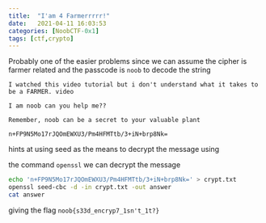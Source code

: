 ```yaml
---
title:  "I'am 4 Farmerrrrr!"
date:   2021-04-11 16:03:53
categories: [NoobCTF-0x1]
tags: [ctf,crypto]
---
```

Probably one of the easier problems since we can assume the cipher is farmer related and the passcode is `noob` to decode the string
```
I watched this video tutorial but i don't understand what it takes to be a FARMER. video

I am noob can you help me??

Remember, noob can be a secret to your valuable plant

n+FP9N5Mo17rJQOmEWXU3/Pm4HFMTtb/3+iN+brp8Nk=
```
hints at using seed as the means to decrypt the message
using 

the command `openssl` we can decrypt the message

```bash
echo 'n+FP9N5Mo17rJQOmEWXU3/Pm4HFMTtb/3+iN+brp8Nk=' > crypt.txt
openssl seed-cbc -d -in crypt.txt -out answer
cat answer


```

giving the flag `noob{s33d_encryp7_1sn't_1t?}`